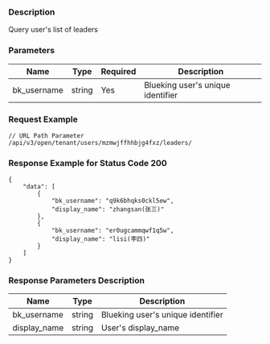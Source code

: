 ### Description

Query user's list of leaders

### Parameters

| Name           | Type    | Required | Description                                    |
|----------------|---------|----------|------------------------------------------------|
| bk_username    | string  | Yes      | Blueking user's unique identifier              |

### Request Example

```
// URL Path Parameter
/api/v3/open/tenant/users/mzmwjffhhbjg4fxz/leaders/
```

### Response Example for Status Code 200

```json5
{
    "data": [
        {
            "bk_username": "q9k6bhqks0ckl5ew",
            "display_name": "zhangsan(张三)"
        },
        {
            "bk_username": "er0ugcammqwf1q5w",
            "display_name": "lisi(李四)"
        }
    ]
}
```

### Response Parameters Description

| Name         | Type   | Description                       |
|--------------|--------|-----------------------------------|
| bk_username  | string | Blueking user's unique identifier |
| display_name | string | User's display_name               |
